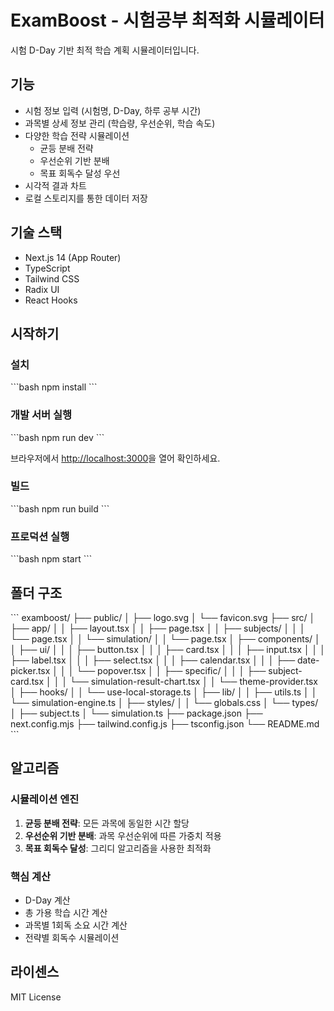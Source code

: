 # ExamBoost - 시험공부 최적화 시뮬레이터

시험 D-Day 기반 최적 학습 계획 시뮬레이터입니다.

## 기능

- 시험 정보 입력 (시험명, D-Day, 하루 공부 시간)
- 과목별 상세 정보 관리 (학습량, 우선순위, 학습 속도)
- 다양한 학습 전략 시뮬레이션
  - 균등 분배 전략
  - 우선순위 기반 분배
  - 목표 회독수 달성 우선
- 시각적 결과 차트
- 로컬 스토리지를 통한 데이터 저장

## 기술 스택

- Next.js 14 (App Router)
- TypeScript
- Tailwind CSS
- Radix UI
- React Hooks

## 시작하기

### 설치

\`\`\`bash
npm install
\`\`\`

### 개발 서버 실행

\`\`\`bash
npm run dev
\`\`\`

브라우저에서 [http://localhost:3000](http://localhost:3000)을 열어 확인하세요.

### 빌드

\`\`\`bash
npm run build
\`\`\`

### 프로덕션 실행

\`\`\`bash
npm start
\`\`\`

## 폴더 구조

\`\`\`
examboost/
├── public/
│   ├── logo.svg
│   └── favicon.svg
├── src/
│   ├── app/
│   │   ├── layout.tsx
│   │   ├── page.tsx
│   │   ├── subjects/
│   │   │   └── page.tsx
│   │   └── simulation/
│   │       └── page.tsx
│   ├── components/
│   │   ├── ui/
│   │   │   ├── button.tsx
│   │   │   ├── card.tsx
│   │   │   ├── input.tsx
│   │   │   ├── label.tsx
│   │   │   ├── select.tsx
│   │   │   ├── calendar.tsx
│   │   │   ├── date-picker.tsx
│   │   │   └── popover.tsx
│   │   ├── specific/
│   │   │   ├── subject-card.tsx
│   │   │   └── simulation-result-chart.tsx
│   │   └── theme-provider.tsx
│   ├── hooks/
│   │   └── use-local-storage.ts
│   ├── lib/
│   │   ├── utils.ts
│   │   └── simulation-engine.ts
│   ├── styles/
│   │   └── globals.css
│   └── types/
│       ├── subject.ts
│       └── simulation.ts
├── package.json
├── next.config.mjs
├── tailwind.config.js
├── tsconfig.json
└── README.md
\`\`\`

## 알고리즘

### 시뮬레이션 엔진

1. **균등 분배 전략**: 모든 과목에 동일한 시간 할당
2. **우선순위 기반 분배**: 과목 우선순위에 따른 가중치 적용
3. **목표 회독수 달성**: 그리디 알고리즘을 사용한 최적화

### 핵심 계산

- D-Day 계산
- 총 가용 학습 시간 계산
- 과목별 1회독 소요 시간 계산
- 전략별 회독수 시뮬레이션

## 라이센스

MIT License
